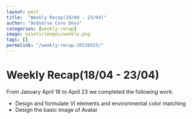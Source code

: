 ```yaml
---
layout: post
title:  "Weekly Recap(18/04 - 23/04)"
author: "Andverse Core Devs"
categories: [weekly-recap]
image: assets/images/weekly.png
tags: []
permalink: "/weekly-recap-20220425/"
---
```


# Weekly Recap(18/04 - 23/04)

From January April 18 to April 23 we completed the following work:

- Design and formulate VI elements and environmental color matching
- Design the basic image of Avatar
